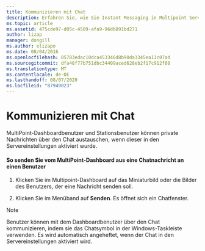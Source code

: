 ```yaml
---
title: Kommunizieren mit Chat
description: Erfahren Sie, wie Sie Instant Messaging in Multipoint Services verwenden.
ms.topic: article
ms.assetid: 475cde97-d05c-4589-afa9-96db891bd271
author: lizap
manager: dongill
ms.author: elizapo
ms.date: 08/04/2016
ms.openlocfilehash: 05783edac10dca453346d8b90da3345ea13c07ad
ms.sourcegitcommit: dfa48f77b751dbc34409aced628eb2f17c912f08
ms.translationtype: MT
ms.contentlocale: de-DE
ms.lasthandoff: 08/07/2020
ms.locfileid: "87949023"
---
```

# <a name="use-im"></a>Kommunizieren mit Chat
MultiPoint-Dashboardbenutzer und Stationsbenutzer können private Nachrichten über den Chat austauschen, wenn dieser in den Servereinstellungen aktiviert wurde.

#### <a name="to-send-a-chat-message-from-the-multipoint-dashboard-to-a-user"></a>So senden Sie vom MultiPoint-Dashboard aus eine Chatnachricht an einen Benutzer

1.  Klicken Sie im Multipoint-Dashboard auf das Miniaturbild oder die Bilder des Benutzers, der eine Nachricht senden soll.

2.  Klicken Sie im Menüband auf **Senden**. Es öffnet sich ein Chatfenster.

> [!NOTE]
> Benutzer können mit dem Dashboardbenutzer über den Chat kommunizieren, indem sie das Chatsymbol in der Windows-Taskleiste verwenden. Es wird automatisch angeheftet, wenn der Chat in den Servereinstellungen aktiviert wird.